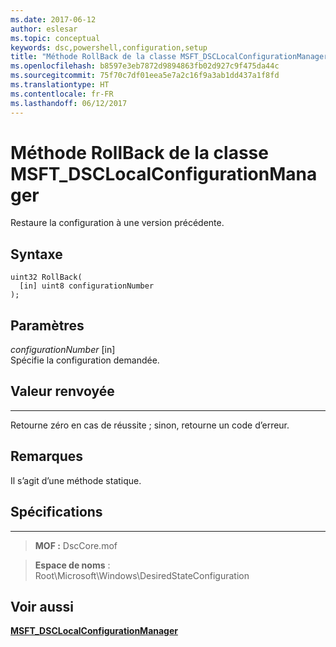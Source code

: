 ```yaml
---
ms.date: 2017-06-12
author: eslesar
ms.topic: conceptual
keywords: dsc,powershell,configuration,setup
title: "Méthode RollBack de la classe MSFT_DSCLocalConfigurationManager"
ms.openlocfilehash: b8597e3eb7872d9894863fb02d927c9f475da44c
ms.sourcegitcommit: 75f70c7df01eea5e7a2c16f9a3ab1dd437a1f8fd
ms.translationtype: HT
ms.contentlocale: fr-FR
ms.lasthandoff: 06/12/2017
---
```

<a id="rollback-method-of-the-msftdsclocalconfigurationmanager-class" class="xliff"></a>
# Méthode RollBack de la classe MSFT_DSCLocalConfigurationManager

Restaure la configuration à une version précédente.

<a id="syntax" class="xliff"></a>
Syntaxe
------

```mof
uint32 RollBack(
  [in] uint8 configurationNumber
);
```

<a id="parameters" class="xliff"></a>
Paramètres
----------

*configurationNumber* \[in\]  
Spécifie la configuration demandée. 

<a id="return-value" class="xliff"></a>
## Valeur renvoyée
------------

Retourne zéro en cas de réussite ; sinon, retourne un code d’erreur.

<a id="remarks" class="xliff"></a>
## Remarques

Il s’agit d’une méthode statique.

<a id="requirements" class="xliff"></a>
## Spécifications
------------
>**MOF :** DscCore.mof

>**Espace de noms** : Root\Microsoft\Windows\DesiredStateConfiguration


<a id="see-also" class="xliff"></a>
## Voir aussi


[**MSFT_DSCLocalConfigurationManager**](msft-dsclocalconfigurationmanager.md)


 

 



